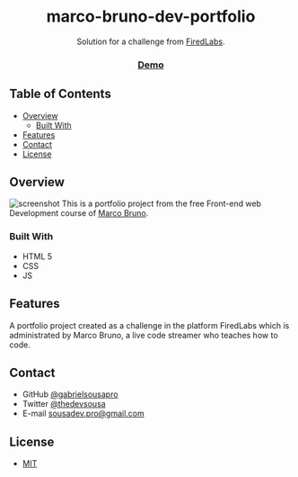 <h1 align="center">marco-bruno-dev-portfolio</h1>

<div align="center">
   Solution for a challenge from  <a href="https://github.com/marcobrunodev/firedlabs" target="_blank">FiredLabs</a>.
</div>

<div align="center">
  <h3>
    <a href="https://gabrielsousapro.github.io/marcobrunodev-portfolio/">
      Demo
    </a>
  </h3>
</div>

<!-- TABLE OF CONTENTS -->

## Table of Contents

- [Overview](#overview)
  - [Built With](#built-with)
- [Features](#features)
- [Contact](#contact)
- [License](#license)

<!-- OVERVIEW -->

## Overview

![screenshot](assets/img/readme-img-desktop.gif)
This is a portfolio project from the free Front-end web Development course of [Marco Bruno](https://twitter.com/marcobrunodev).



### Built With

<!-- This section should list any major frameworks that you built your project using. Here are a few examples.-->

- HTML 5
- CSS
- JS

## Features

<!-- List the features of your application or follow the template. Don't share the figma file here :) -->

A portfolio project created as a challenge in the platform FiredLabs which is administrated by Marco Bruno, a live code streamer who teaches how to code.

## Contact

- GitHub [@gabrielsousapro](https://github.com/gabrielsousapro)
- Twitter [@thedevsousa](https://twitter.com/thedevsousa)
- E-mail sousadev.pro@gmail.com

## License

- [MIT](https://choosealicense.com/licenses/mit/)
